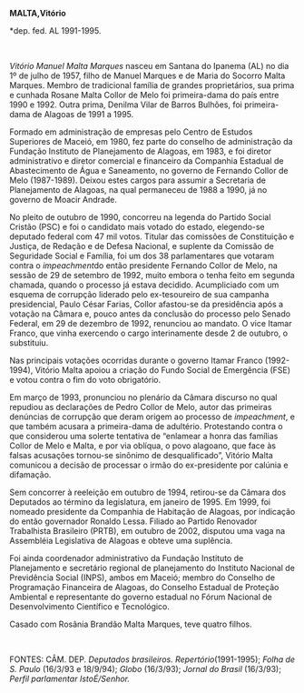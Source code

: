 **MALTA,****Vitório******

\*dep. fed. AL 1991-1995.

 

*Vitório Manuel Malta Marques* nasceu em Santana do Ipanema (AL) no dia
1º de julho de 1957, filho de Manuel Marques e de Maria do Socorro Malta
Marques. Membro de tradicional família de grandes proprietários, sua
prima e cunhada Rosane Malta Collor de Melo foi primeira-dama do país
entre 1990 e 1992. Outra prima, Denilma Vilar de Barros Bulhões, foi
primeira-dama de Alagoas de 1991 a 1995.

Formado em administração de empresas pelo Centro de Estudos Superiores
de Maceió, em 1980, fez parte do conselho de administração da Fundação
Instituto de Planejamento de Alagoas, em 1983, e foi diretor
administrativo e diretor comercial e financeiro da Companhia Estadual de
Abastecimento de Água e Saneamento, no governo de Fernando Collor de
Melo (1987-1989). Deixou estes cargos para assumir a Secretaria de
Planejamento de Alagoas, na qual permaneceu de 1988 a 1990, já no
governo de Moacir Andrade.

No pleito de outubro de 1990, concorreu na legenda do Partido Social
Cristão (PSC) e foi o candidato mais votado do estado, elegendo-se
deputado federal com 47 mil votos. Titular das comissões de Constituição
e Justiça, de Redação e de Defesa Nacional, e suplente da Comissão de
Seguridade Social e Família, foi um dos 38 parlamentares que votaram
contra o *impeachment*do então presidente Fernando Collor de Melo, na
sessão de 29 de setembro de 1992, muito embora o tenha feito em segunda
chamada, quando o processo já estava decidido. Acumpliciado com um
esquema de corrupção liderado pelo ex-tesoureiro de sua campanha
presidencial, Paulo César Farias, Collor afastou-se da presidência após
a votação na Câmara e, pouco antes da conclusão do processo pelo Senado
Federal, em 29 de dezembro de 1992, renunciou ao mandato. O vice Itamar
Franco, que vinha exercendo o cargo interinamente desde 2 de outubro, o
substituiu.

Nas principais votações ocorridas durante o governo Itamar Franco
(1992-1994), Vitório Malta apoiou a criação do Fundo Social de
Emergência (FSE) e votou contra o fim do voto obrigatório.

Em março de 1993, pronunciou no plenário da Câmara discurso no qual
repudiou as declarações de Pedro Collor de Melo, autor das primeiras
denúncias de corrupção que deram origem ao processo de *impeachment*, e
que também acusara a primeira-dama de adultério. Protestando contra o
que considerou uma solerte tentativa de “enlamear a honra das famílias
Collor de Melo e Malta, e por via oblíqua, o povo alagoano, que face às
falsas acusações tornou-se sinônimo de desqualificado”, Vitório Malta
comunicou a decisão de processar o irmão do ex-presidente por calúnia e
difamação.

Sem concorrer à reeleição em outubro de 1994, retirou-se da Câmara dos
Deputados ao término da legislatura, em janeiro de 1995. Em 1999, foi
nomeado presidente da Companhia de Habitação de Alagoas, por indicação
do então governador Ronaldo Lessa. Filiado ao Partido Renovador
Trabalhista Brasileiro (PRTB), em outubro de 2002, disputou uma vaga na
Assembléia Legislativa de Alagoas e obteve uma suplência.

Foi ainda coordenador administrativo da Fundação Instituto de
Planejamento e secretário regional de planejamento do Instituto Nacional
de Previdência Social (INPS), ambos em Maceió; membro do Conselho de
Programação Financeira de Alagoas, do Conselho Estadual de Proteção
Ambiental e representante do governo estadual no Fórum Nacional de
Desenvolvimento Científico e Tecnológico.

Casado com Rosânia Brandão Malta Marques, teve quatro filhos.

 

FONTES: CÂM. DEP. *Deputados brasileiros. Repertório*(1991-1995); *Folha
de S. Paulo* (16/3/93 e 18/9/94); *Globo* (16/3/93); *Jornal do Brasil*
(16/3/93); *Perfil parlamentar IstoÉ/Senhor.*

 
